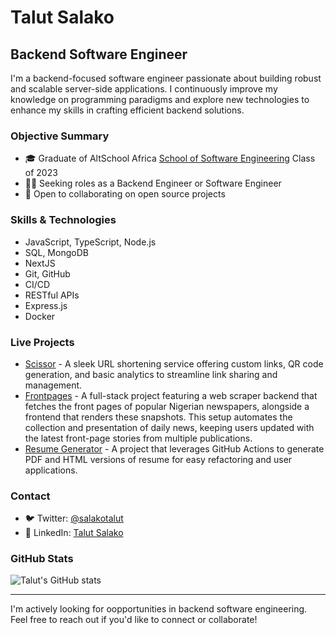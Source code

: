 # Talut Salako

## Backend Software Engineer

I'm a backend-focused software engineer passionate about building robust and scalable server-side applications. I continuously improve my knowledge on programming paradigms and explore new technologies to enhance my skills in crafting efficient backend solutions.

### Objective Summary

- 🎓 Graduate of AltSchool Africa [School of Software Engineering](https://altschoolafrica.com/schools/engineering) Class of 2023
- 👨‍💻 Seeking roles as a Backend Engineer or Software Engineer
- 🤝 Open to collaborating on open source projects

### Skills & Technologies

- JavaScript, TypeScript, Node.js
- SQL, MongoDB
- NextJS
- Git, GitHub
- CI/CD
- RESTful APIs
- Express.js
- Docker

### Live Projects

- [Scissor](https://scissor.talut.tech) - A sleek URL shortening service offering custom links, QR code generation, and basic analytics to streamline link sharing and management.
- [Frontpages](https://frontpages.talut.tech) - A full-stack project featuring a web scraper backend that fetches the front pages of popular Nigerian newspapers, alongside a frontend that renders these snapshots. This setup automates the collection and presentation of daily news, keeping users updated with the latest front-page stories from multiple publications.
- [Resume Generator](https://github.com/plutack/Resume-Generator) - A project that leverages GitHub Actions to generate PDF and HTML versions of resume for easy refactoring and user applications.

### Contact

- 🐦 Twitter: [@salakotalut](https://twitter.com/salakotalut)
- 💼 LinkedIn: [Talut Salako](https://www.linkedin.com/in/talut-salako/)

### GitHub Stats

![Talut's GitHub stats](https://github-readme-stats.vercel.app/api?username=plutack&show_icons=true)

---

I'm actively looking for oopportunities in backend software engineering. Feel free to reach out if you'd like to connect or collaborate!
